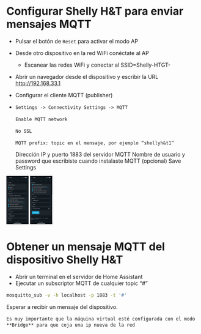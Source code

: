 # Configurar Shelly H&T para enviar mensajes MQTT

- Pulsar el botón de `Reset` para activar el modo AP
- Desde otro dispositivo en la red WiFi conéctate al AP
    - Escanear las redes WiFi y conectar al SSID=Shelly-HTGT-<dir MAC>
- Abrir un navegador desde el dispositivo y escribir la URL http://192.168.33.1
- Configurar el cliente MQTT (publisher)
- `Settings -> Connectivity Settings -> MQTT`
    
    `Enable MQTT network`

    `No SSL`

    `MQTT prefix: topic en el mensaje, por ejemplo “shellyh&t1”`
    
    Dirección IP y puerto 1883 del servidor MQTT
    Nombre de usuario y password que escribiste cuando instalaste MQTT (opcional)
    Save Settings

<img src="image-19.png" width="58"/>
<img src="image-20.png" width="58"/>

# Obtener un mensaje MQTT del dispositivo Shelly H&T

- Abrir un terminal en el servidor de Home Assistant
- Ejecutar un subscriptor MQTT de cualquier topic “#”

```bash
mosquitto_sub -v -h localhost -p 1883 -t '#'
```

Esperar a recibir un mensaje del dispositivo.

```{warning}
Es muy importante que la máquina virtual esté configurada con el modo **Bridge** para que coja una ip nueva de la red
```
